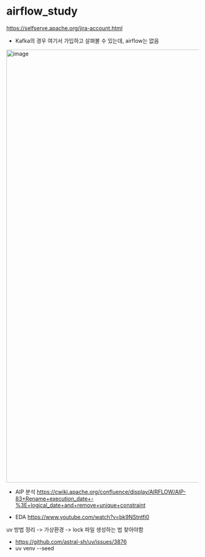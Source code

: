 # airflow_study

https://selfserve.apache.org/jira-account.html
- Kafka의 경우 여기서 가입하고 살펴볼 수 있는데, airflow는 없음
<img width="1135" alt="image" src="https://github.com/user-attachments/assets/88c6adb2-1f76-4f54-ad42-3b639a3665ea" />



- AIP 분석
https://cwiki.apache.org/confluence/display/AIRFLOW/AIP-83+Rename+execution_date+-%3E+logical_date+and+remove+unique+constraint

- EDA
https://www.youtube.com/watch?v=bk9NStntfi0


uv 방법 정리 -> 가상환경 -> lock 파일 생성하는 법 찾아야함
- https://github.com/astral-sh/uv/issues/3876
- uv venv --seed
